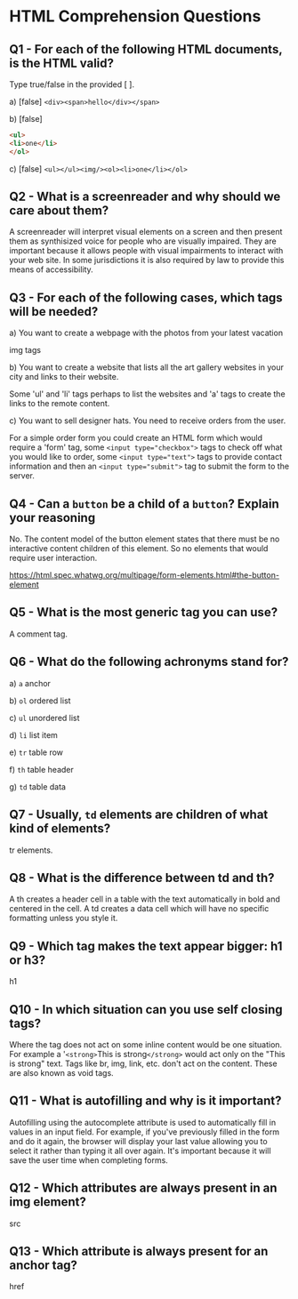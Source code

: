 # HTML Comprehension Questions

## Q1 - For each of the following HTML documents, is the HTML valid?

Type true/false in the provided [ ].

a) [false] `<div><span>hello</div></span>`

b) [false]

```html
<ul>
<li>one</li>
</ol>
```

c) [false] `<ul></ul><img/><ol><li>one</li></ol>`

## Q2 - What is a screenreader and why should we care about them?

A screenreader will interpret visual elements on a screen and then present them as synthisized voice for people who are visually impaired.  They are important because it allows people with visual impairments to interact with your web site.  In some jurisdictions it is also required by law to provide this means of accessibility.

## Q3 - For each of the following cases, which tags will be needed?

a) You want to create a webpage with the photos from your latest vacation

img tags

b) You want to create a website that lists all the art gallery websites in your city and links to their website.

Some 'ul' and 'li' tags perhaps to list the websites and 'a' tags to create the links to the remote content.

c) You want to sell designer hats. You need to receive orders from the user.

For a simple order form you could create an HTML form which would require a 'form' tag, some `<input type="checkbox">` tags to check off what you would like to order, some `<input type="text">` tags to provide contact information and then an `<input type="submit">` tag to submit the form to the server.

## Q4 - Can a `button` be a child of a `button`? Explain your reasoning

No.  The content model of the button element states that there must be no interactive content children of this element. So no elements that would require user interaction. 

https://html.spec.whatwg.org/multipage/form-elements.html#the-button-element

## Q5 - What is the most generic tag you can use?

A comment tag. 

## Q6 - What do the following achronyms stand for?

a) `a` anchor

b) `ol` ordered list

c) `ul` unordered list

d) `li` list item

e) `tr` table row

f) `th` table header

g) `td` table data

## Q7 - Usually, `td` elements are children of what kind of elements?

tr elements.

## Q8 - What is the difference between td and th?

A th creates a header cell in a table with the text automatically in bold and centered in the cell.  A td creates a data cell which will have no specific formatting unless you style it.

## Q9 - Which tag makes the text appear bigger: h1 or h3?

h1

## Q10 - In which situation can you use self closing tags?

Where the tag does not act on some inline content would be one situation.  For example a '`<strong>`This is strong`</strong>` would act only on the "This is strong" text.  Tags like br, img, link, etc. don't act on the content.  These are also known as void tags.

## Q11 - What is autofilling and why is it important?

Autofilling using the autocomplete attribute is used to automatically fill in values in an input field.  For example, if you've previously filled in the form and do it again, the browser will display your last value allowing you to select it rather than typing it all over again.  It's important because it will save the user time when completing forms.

## Q12 - Which attributes are always present in an img element?

src

## Q13 - Which attribute is always present for an anchor tag?

href